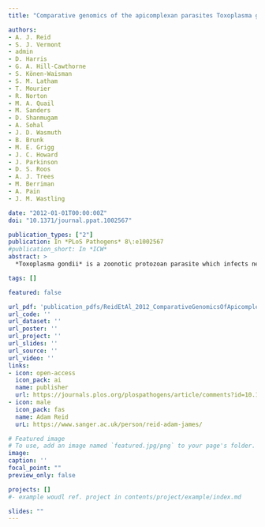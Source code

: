 ```yaml
---
title: "Comparative genomics of the apicomplexan parasites Toxoplasma gondii and Neospora caninum: Coccidia differing in host range and transmission strategy"

authors:
- A. J. Reid
- S. J. Vermont
- admin
- D. Harris
- G. A. Hill-Cawthorne
- S. Könen-Waisman
- S. M. Latham
- T. Mourier
- R. Norton
- M. A. Quail
- M. Sanders
- D. Shanmugam
- A. Sohal
- J. D. Wasmuth
- B. Brunk
- M. E. Grigg
- J. C. Howard
- J. Parkinson
- D. S. Roos
- A. J. Trees
- M. Berriman
- A. Pain
- J. M. Wastling

date: "2012-01-01T00:00:00Z"
doi: "10.1371/journal.ppat.1002567"

publication_types: ["2"]
publication: In *PLoS Pathogens* 8\:e1002567
#publication_short: In *ICW*
abstract: >
  *Toxoplasma gondii* is a zoonotic protozoan parasite which infects nearly one third of the human population and is found in an extraordinary range of vertebrate hosts. Its epidemiology depends heavily on horizontal transmission, especially between rodents and its definitive host, the cat. *Neospora caninum* is a recently discovered close relative of *Toxoplasma*, whose definitive host is the dog. Both species are tissue-dwelling Coccidia and members of the phylum Apicomplexa; they share many common features, but *Neospora* neither infects humans nor shares the same wide host range as *Toxoplasma*, rather it shows a striking preference for highly efficient vertical transmission in cattle. These species therefore provide a remarkable opportunity to investigate mechanisms of host restriction, transmission strategies, virulence and zoonotic potential. We sequenced the genome of N. caninum and transcriptomes of the invasive stage of both species, undertaking an extensive comparative genomics and transcriptomics analysis. We estimate that these organisms diverged from their common ancestor around 28 million years ago and find that both genomes and gene expression are remarkably conserved. However, in N. caninum we identified an unexpected expansion of surface antigen gene families and the divergence of secreted virulence factors, including rhoptry kinases. Specifically we show that the rhoptry kinase ROP18 is pseudogenised in N. caninum and that, as a possible consequence, Neospora is unable to phosphorylate host immunity-related GTPases, as *Toxoplasma* does. This defense strategy is thought to be key to virulence in *Toxoplasma*. We conclude that the ecological niches occupied by these species are influenced by a relatively small number of gene products which operate at the host-parasite interface and that the dominance of vertical transmission in *N. caninum* may be associated with the evolution of reduced virulence in this species.

tags: []

featured: false

url_pdf: 'publication_pdfs/ReidEtAl_2012_ComparativeGenomicsOfApicomplexanParasitesToxoplasmaGondiiAndNeosporaCaninum_PLoSPathogens.pdf'
url_code: ''
url_dataset: ''
url_poster: ''
url_project: ''
url_slides: ''
url_source: ''
url_video: ''
links:
- icon: open-access
  icon_pack: ai
  name: publisher
  url: https://journals.plos.org/plospathogens/article/comments?id=10.1371/journal.ppat.1002567
- icon: male
  icon_pack: fas
  name: Adam Reid
  urL: https://www.sanger.ac.uk/person/reid-adam-james/

# Featured image
# To use, add an image named `featured.jpg/png` to your page's folder.
image:
caption: ''
focal_point: ""
preview_only: false

projects: []
#- example woudl ref. project in contents/project/example/index.md

slides: ""
---
```

